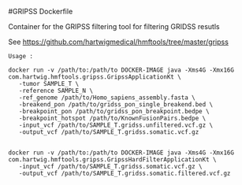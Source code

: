 #GRIPSS Dockerfile

Container for the GRIPSS filtering tool for filtering GRIDSS resutls

See https://github.com/hartwigmedical/hmftools/tree/master/gripss

```
Usage :

docker run -v /path/to:/path/to DOCKER-IMAGE java -Xms4G -Xmx16G com.hartwig.hmftools.gripss.GripssApplicationKt \
   -tumor SAMPLE_T \
   -reference SAMPLE_N \
   -ref_genome /path/to/Homo_sapiens_assembly.fasta \
   -breakend_pon /path/to/gridss_pon_single_breakend.bed \
   -breakpoint_pon /path/to/gridss_pon_breakpoint.bedpe \
   -breakpoint_hotspot /path/to/KnownFusionPairs.bedpe \
   -input_vcf /path/to/SAMPLE_T.gridss.unfiltered.vcf.gz \
   -output_vcf /path/to/SAMPLE_T.gridss.somatic.vcf.gz 
   
  
docker run -v /path/to:/path/to DOCKER-IMAGE java -Xms4G -Xmx16G com.hartwig.hmftools.gripss.GripssHardFilterApplicationKt \
   -input_vcf /path/to/SAMPLE_T.gridss.somatic.vcf.gz \
   -output_vcf /path/to/SAMPLE_T.gridss.somatic.filtered.vcf.gz
```

